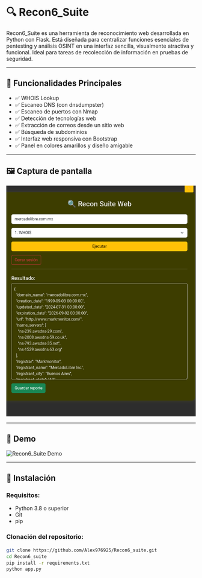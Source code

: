 # 🔍 Recon6_Suite

Recon6_Suite es una herramienta de reconocimiento web desarrollada en Python con Flask. Está diseñada para centralizar funciones esenciales de pentesting y análisis OSINT en una interfaz sencilla, visualmente atractiva y funcional. Ideal para tareas de recolección de información en pruebas de seguridad.

---

## 🧰 Funcionalidades Principales

- ✅ WHOIS Lookup
- ✅ Escaneo DNS (con dnsdumpster)
- ✅ Escaneo de puertos con Nmap
- ✅ Detección de tecnologías web
- ✅ Extracción de correos desde un sitio web
- ✅ Búsqueda de subdominios
- ✅ Interfaz web responsiva con Bootstrap
- ✅ Panel en colores amarillos y diseño amigable

---

## 🖼️ Captura de pantalla

<p align="center">
  <img src="screenshot.png" alt="Captura de pantalla" width="600"/>
</p>

---

## 🎥 Demo

![Recon6_Suite Demo](static/demo.gif)

---

## 🚀 Instalación

### Requisitos:
- Python 3.8 o superior
- Git
- pip

### Clonación del repositorio:
```bash
git clone https://github.com/Alex976925/Recon6_suite.git
cd Recon6_suite
pip install -r requirements.txt
python app.py
